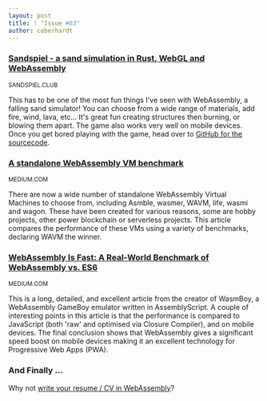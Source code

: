 ```yaml
---
layout: post
title: ! "Issue #63"
author: ceberhardt
---
```


### [Sandspiel - a sand simulation in Rust, WebGL and WebAssembly](https://sandspiel.club/)

<small>SANDSPIEL.CLUB</small>

This has to be one of the most fun things I've seen with WebAssembly, a falling sand simulator! You can choose from a wide range of materials, add fire, wind, lava, etc... It's great fun creating structures then burning, or blowing them apart. The game also works very well on mobile devices. Once you get bored playing with the game, head over to [GitHub for the sourcecode](https://github.com/maxbittker/sandspiel).

### [A standalone WebAssembly VM benchmark](https://medium.com/fluence-labs/a-standalone-webassembly-vm-benchmark-7a0f701da3d5)

<small>MEDIUM.COM</small>

There are now a wide number of standalone WebAssembly Virtual Machines to choose from, including Asmble, wasmer, WAVM, life, wasmi and wagon. These have been created for various reasons, some are hobby projects, other power blockchain or serverless projects. This article compares the performance of these VMs using a variety of benchmarks, declaring WAVM the winner.

### [WebAssembly Is Fast: A Real-World Benchmark of WebAssembly vs. ES6](https://medium.com/fluence-labs/a-standalone-webassembly-vm-benchmark-7a0f701da3d5)

<small>MEDIUM.COM</small>

This is a long, detailed, and excellent article from the creator of WasmBoy, a WebAssembly GameBoy emulator written in AssemblyScript. A couple of interesting points in this article is that the performance is compared to JavaScript (both 'raw' and optimised via Closure Compiler), and on mobile devices. The final conclusion shows that WebAssembly gives a significant speed boost on mobile devices making it an excellent technology for Progressive Web Apps (PWA).

### And Finally ...

Why not [write your resume / CV in WebAssembly](https://jayphelps.github.io/resume/)?
